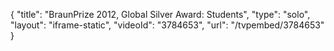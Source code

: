 {
    "title": "BraunPrize 2012, Global Silver Award: Students",
    "type": "solo",
    "layout": "iframe-static",
    "videoId": "3784653",
    "url": "\/tvpembed\/3784653"
}